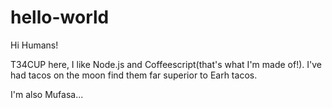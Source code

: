 # hello-world

Hi Humans!

T34CUP here, I like Node.js and Coffeescript(that's what I'm made of!).
I've had tacos on the moon find them far superior to Earh tacos.

I'm also Mufasa...

